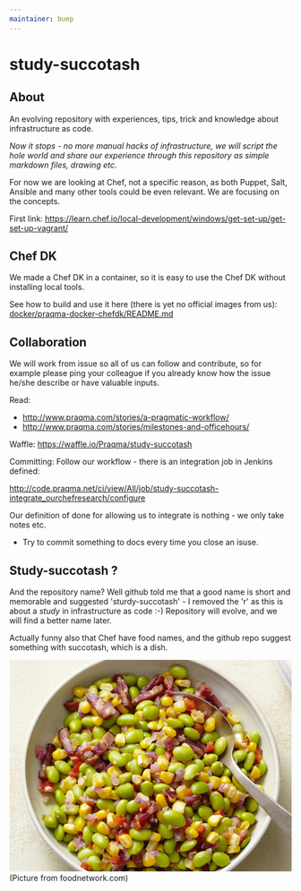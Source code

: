 ```yaml
---
maintainer: buep
---
```



# study-succotash

## About

An evolving repository with experiences, tips, trick and knowledge about infrastructure as code.

_Now it stops - no more manual hacks of infrastructure, we will script the hole world and share our experience through this repository as simple markdown files, drawing etc._

For now we are looking at Chef, not a specific reason, as both Puppet, Salt, Ansible and many other tools could be even relevant. We are focusing on the concepts.


First link: https://learn.chef.io/local-development/windows/get-set-up/get-set-up-vagrant/

## Chef DK 

We made a Chef DK in a container, so it is easy to use the Chef DK without installing local tools.

See how to build and use it here (there is yet no official images from us): [docker/praqma-docker-chefdk/README.md](/docker/praqma-docker-chefdk/README.md)

## Collaboration

We will work from issue so all of us can follow and contribute, so for example please ping your colleague if you already know how the issue he/she describe or have valuable inputs.

Read:

* http://www.praqma.com/stories/a-pragmatic-workflow/
* http://www.praqma.com/stories/milestones-and-officehours/

Waffle: https://waffle.io/Praqma/study-succotash

Committing: Follow our workflow - there is an integration job in Jenkins defined:

http://code.praqma.net/ci/view/All/job/study-succotash-integrate_ourchefresearch/configure

Our definition of done for allowing us to integrate is nothing - we only take notes etc.

* Try to commit something to docs every time you close an isuse.



## Study-succotash ?

And the repository name? Well github told me that a good name is short and memorable and suggested 'sturdy-succotash' - I removed the 'r' as this is about a _study_ in infrastructure as code :-)
Repository will evolve, and we will find a better name later.

Actually funny also that Chef have food names, and the github repo suggest something with succotash, which is a dish.

![Picture of succotash - a dish](/images/succotash.jpg)
(Picture from foodnetwork.com)
